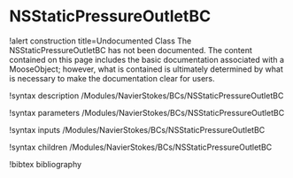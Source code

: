 <!-- MOOSE Documentation Stub: Remove this when content is added. -->

# NSStaticPressureOutletBC

!alert construction title=Undocumented Class
The NSStaticPressureOutletBC has not been documented. The content contained on this page
includes the basic documentation associated with a MooseObject; however, what is contained is
ultimately determined by what is necessary to make the documentation clear for users.

!syntax description /Modules/NavierStokes/BCs/NSStaticPressureOutletBC

!syntax parameters /Modules/NavierStokes/BCs/NSStaticPressureOutletBC

!syntax inputs /Modules/NavierStokes/BCs/NSStaticPressureOutletBC

!syntax children /Modules/NavierStokes/BCs/NSStaticPressureOutletBC

!bibtex bibliography
